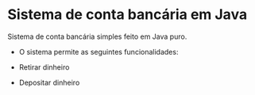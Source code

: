 # Sistema de conta bancária em Java

Sistema de conta bancária simples feito em Java puro.

- O sistema permite as seguintes funcionalidades:

- Retirar dinheiro
- Depositar dinheiro

